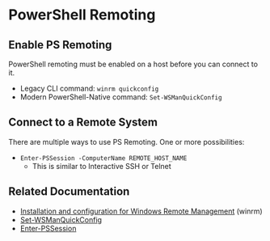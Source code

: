 # PowerShell Remoting

## Enable PS Remoting

PowerShell remoting must be enabled on a host before you can connect to it.
* Legacy CLI command: `winrm quickconfig`
* Modern PowerShell-Native command: `Set-WSManQuickConfig`

## Connect to a Remote System

There are multiple ways to use PS Remoting. One or more possibilities:
* `Enter-PSSession -ComputerName REMOTE_HOST_NAME`
  * This is similar to Interactive SSH or Telnet

## Related Documentation

* [Installation and configuration for Windows Remote Management][1] (winrm)
* [Set-WSManQuickConfig][2]
* [Enter-PSSession][3]

[1]: https://learn.microsoft.com/en-us/windows/win32/winrm/installation-and-configuration-for-windows-remote-management
[2]: https://learn.microsoft.com/en-us/powershell/module/Microsoft.WsMan.Management/Set-WSManQuickConfig?view=powershell-5.1
[3]: https://learn.microsoft.com/en-us/powershell/module/microsoft.powershell.core/enter-pssession?view=powershell-5.1
